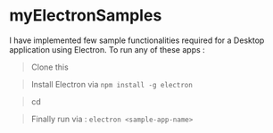 # myElectronSamples

I have implemented few sample functionalities required for a Desktop application using Electron.
To run any of these apps :

> Clone this <repo>
  
> Install Electron via ```npm install -g electron```

> cd <repo>
  
> Finally run via : ```electron <sample-app-name>```
